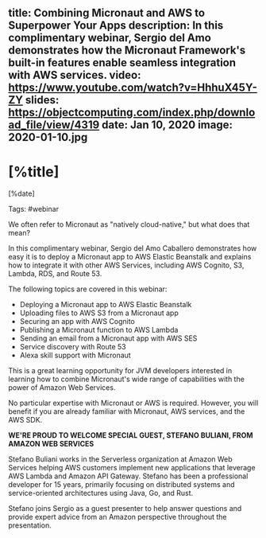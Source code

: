 title: Combining Micronaut and AWS to Superpower Your Apps
description: In this complimentary webinar, Sergio del Amo demonstrates how the Micronaut Framework's built-in features enable seamless integration with AWS services.
video: https://www.youtube.com/watch?v=HhhuX45Y-ZY
slides: https://objectcomputing.com/index.php/download_file/view/4319
date: Jan 10, 2020
image: 2020-01-10.jpg
---

# [%title]

[%date] 

Tags: #webinar

We often refer to Micronaut as "natively cloud-native," but what does that mean?

In this complimentary webinar, Sergio del Amo Caballero demonstrates how easy it is to deploy a Micronaut app to AWS Elastic Beanstalk and explains how to integrate it with other AWS Services, including AWS Cognito, S3, Lambda, RDS, and Route 53.

The following topics are covered in this webinar:

- Deploying a Micronaut app to AWS Elastic Beanstalk
- Uploading files to AWS S3 from a Micronaut app
- Securing an app with AWS Cognito
- Publishing a Micronaut function to AWS Lambda
- Sending an email from a Micronaut app with AWS SES
- Service discovery with Route 53
- Alexa skill support with Micronaut

This is a great learning opportunity for JVM developers interested in learning how to combine Micronaut's wide range of capabilities with the power of Amazon Web Services.

No particular expertise with Micronaut or AWS is required. However, you will benefit if you are already familiar with Micronaut, AWS services, and the AWS SDK.


**WE'RE PROUD TO WELCOME SPECIAL GUEST, STEFANO BULIANI, FROM AMAZON WEB SERVICES**

Stefano Buliani works in the Serverless organization at Amazon Web Services helping AWS customers implement new applications that leverage AWS Lambda and Amazon API Gateway. Stefano has been a professional developer for 15 years, primarily focusing on distributed systems and service-oriented architectures using Java, Go, and Rust.

Stefano joins Sergio as a guest presenter to help answer questions and provide expert advice from an Amazon perspective throughout the presentation.
